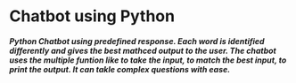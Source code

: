# Chatbot using Python
##### Python Chatbot using predefined response. Each word is identified differently and gives the best mathced output to the user. The chatbot uses the multiple funtion like to take the input, to match the best input, to print the output. It can takle complex questions with ease. 
